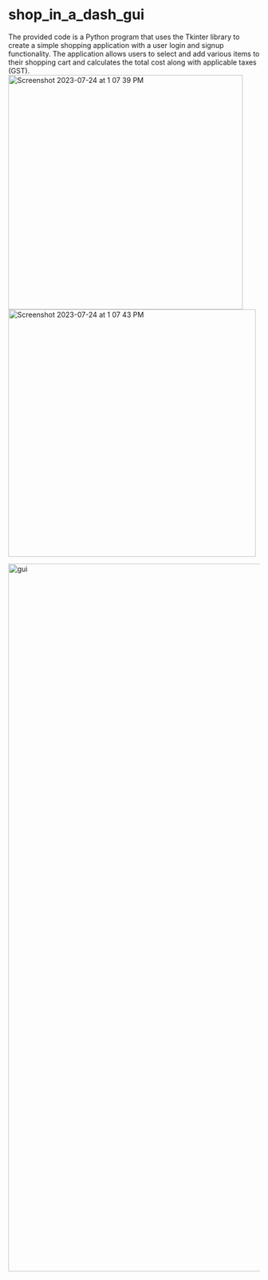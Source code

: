 # shop_in_a_dash_gui
The provided code is a Python program that uses the Tkinter library to create a simple shopping application with a user login and signup functionality. The application allows users to select and add various items to their shopping cart and calculates the total cost along with applicable taxes (GST). 
<img width="470" alt="Screenshot 2023-07-24 at 1 07 39 PM" src="https://github.com/vibofl1/shop_in_a_dash_gui/assets/83950636/beabf86c-c072-48c8-99f8-f287316a3c75">
<img width="496" alt="Screenshot 2023-07-24 at 1 07 43 PM" src="https://github.com/vibofl1/shop_in_a_dash_gui/assets/83950636/24f2efa1-a046-4393-a118-4e5626f3df7a">

<img width="1419" alt="gui" src="https://github.com/vibofl1/shop_in_a_dash_gui/assets/83950636/ae431851-15db-4bb9-a5bb-710cc165002e">
